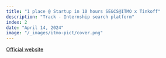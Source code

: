 ```yaml
---
title: "1 place @ Startup in 10 hours SE&CS@ITMO x Tinkoff"
description: "Track - Internship search platform"
index: 2
date: "April 14, 2024"
image: "/_images/itmo-pict/cover.png"
---
```


[Official website](https://picthack.itmo.ru/)
